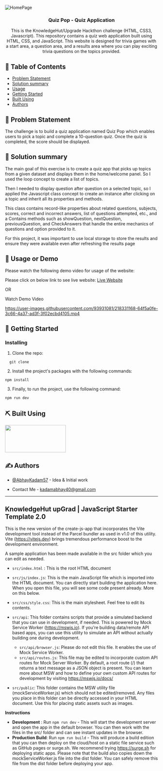 ![HomePage](https://user-images.githubusercontent.com/93931081/218331108-c3425d5f-dfa4-45a7-9fd0-246c21a776ce.jpg)



<h3 align="center">Quiz Pop - Quiz Application</h3>

<p align="center">This is the KnowledgeHut/Upgrade Hackthon challenge (HTML, CSS3, Javascript). This repository contains a quiz web application built using HTML, CSS, and JavaScript. This website is designed for trivia games with a start area, a question area, and a results area where you can play exciting trivia questions on the topics provided.</p>

## 📝 Table of Contents

- [Problem Statement](#problem_statement)
- [Solution summary](#solution)
- [Usage](#usage)
- [Getting Started](#getting_started)
- [Built Using](#built_using)
- [Authors](#authors)

## 💬 Problem Statement <a name="problem_statement"></a>

The challenge is to build a quiz application named Quiz Pop which enables users to pick a topic and complete a 10-question quiz. Once the quiz is completed, the score should be displayed.

## 🧐 Solution summary <a name="solution"></a>

The main goal of this exercise is to create a quiz app that picks up topics from a given dataset and displays them in the home/welcome panel. So I used the loop concept to create a list of topics.

Then I needed to display question after question on a selected topic, so I applied the Javascript class concept to create an instance after clicking on a topic and inherit all its properties and methods.

This class contains record-like properties about related questions, subjects, scores, correct and incorrect answers, list of questions attempted, etc., and a Contains methods such as showQuestion, nextQuestion, previousQuestion, and CheckAnswers that handle the entire mechanics of questions and option provided to it.

For this project, it was important to use local storage to store the results and ensure they were available even after refreshing the results page

## 🎈 Usage or Demo <a name="usage"></a>

Please watch the following demo video for usage of the website:

Please click on below link to see live website:
[Live Website](http://quizpopapp.surge.sh/)

OR 

Watch Demo Video

https://user-images.githubusercontent.com/93931081/218331168-64f5a0fe-3c66-4a37-ad3f-3f02ecbd4105.mp4


## 🏁 Getting Started <a name = "getting_started"></a>

### Installing

1. Clone the repo:

```
  git clone
```

2. Install the project's packages with the following commands:

```
npm install
```

3. Finally, to run the project, use the following command:

```
npm run dev
```

## ⛏️ Built Using <a name = "built_using"></a>

 <img width="200" height=90 src="https://global.discourse-cdn.com/sitepoint/original/3X/b/5/b59a78e2ed76c705f3c0dcb300f3f222aefdcd99.png"/>

## ✍️ Authors <a name = "authors"></a>

- [@AbhayKadam57](https://github.com/AbhayKadam57) - Idea & Initial work

- Contact Me - [kadamabhay40@gmail.com](kadamabhay40@gmail.com)

<hr/>

## **KnowledgeHut upGrad | JavaScript Starter Template 2.0**

This is the new version of the create-js-app that incorporates the Vite development tool instead of the Parcel bundler as used in v1.0 of this utility. Vite (https://vitejs.dev) brings tremendous performance boost to the development environment.

A sample application has been made available in the src folder which you can edit as needed.

- `src/index.html` : This is the root HTML document
- `src/js/index.js`: This is the main JavaScript file which is imported into the HTML document. You can directly start building the application here. When you open this file, you will see some code present already. More on this below.
- `src/css/style.css`: This is the main stylesheet. Feel free to edit its contents.
- `src/api`: This folder contains scripts that provide a simulated backend that you can use in development, if needed. This is powered by Mock Service Worker (https://mswjs.io). If you're building data/remote API based apps, you can use this utility to simulate an API without actually building one during development.

  - `src/api/browser.js`: Please do not edit this file. It enables the use of Mock Service Worker.
  - `src/api/routes.js`: This file may be edited to incorporate custom API routes for Mock Server Worker. By default, a root route (/) that returns a text message as a JSON object is present. You can learn more about MSW and how to define your own custom API routes for development by visiting https://mswjs.io/docs/

- `src/public`: This folder contains the MSW utility file (mockServiceWorker.js) which should not be edited/removed. Any files you place in this folder can be directly accessed in your HTML document. Use this for placing static assets such as images.

**Instructions**

- **Development** : Run `npm run dev` - This will start the development server and open the app in the default browser. You can then work with the files in the src/ folder and can see instant updates in the browser.
- **Production Build**: Run `npm run build` - This will produce a build edition that you can then deploy on the cloud/host on a static file service such as GitHub pages or surge.sh. We recommend trying https://surge.sh for deploying static apps. Please note that the build also copies down the mockServiceWorker.js file into the dist folder. You can safely remove this file from the dist folder before deploying your app.
